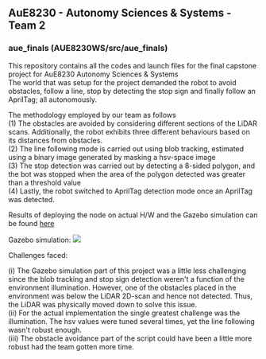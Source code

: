 ## AuE8230 - Autonomy Sciences & Systems - Team 2

### aue_finals (AUE8230WS/src/aue_finals)

This repository contains all the codes and launch files for the final capstone project for AuE8230 Autonomy Sciences & Systems<br /> 
The world that was setup for the project demanded the robot to avoid obstacles, follow a line, stop by detecting the stop sign and finally follow an AprilTag; all autonomously.

The methodology employed by our team as follows<br />
(1) The obstacles are avoided by considering different sections of the LiDAR scans. Additionally, the robot exhibits three different behaviours based on its distances from obstacles.\
(2) The line following mode is carried out using blob tracking, estimated using a binary image generated by masking a hsv-space image\
(3) The stop detection was carried out by detecting a 8-sided polygon, and the bot was stopped when the area of the polygon detected was greater than a threshold value\
(4) Lastly, the robot switched to AprilTag detection mode once an AprilTag was detected.


Results of deploying the node on actual H/W and the Gazebo simulation can be found [here](https://drive.google.com/drive/u/0/folders/1K5CcTDVzJFI-7N-pfy4J16HWsA1Z5EgA)

Gazebo simulation:
![](https://github.com/vasudevpurohit/AUE8230Spring22_Team2/blob/master/AUE8230_WS/src/aue_finals/videos/gazebo.gif)

Challenges faced:

(i) The Gazebo simulation part of this project was a little less challenging since the blob tracking and stop sign detection weren't a function of the environment illumination. However, one of the obstacles placed in the environment was below the LiDAR 2D-scan and hence not detected. Thus, the LiDAR was physically moved down to solve this issue.\
(ii) For the actual implementation the single greatest challenge was the illumination. The hsv values were tuned several times, yet the line following wasn't robust enough.\
(iii) The obstacle avoidance part of the script could have been a little more robust had the team gotten more time.
